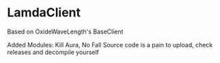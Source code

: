 # LamdaClient
Based on OxideWaveLength's BaseClient

Added Modules: Kill Aura, No Fall
Source code is a pain to upload, check releases and decompile yourself
